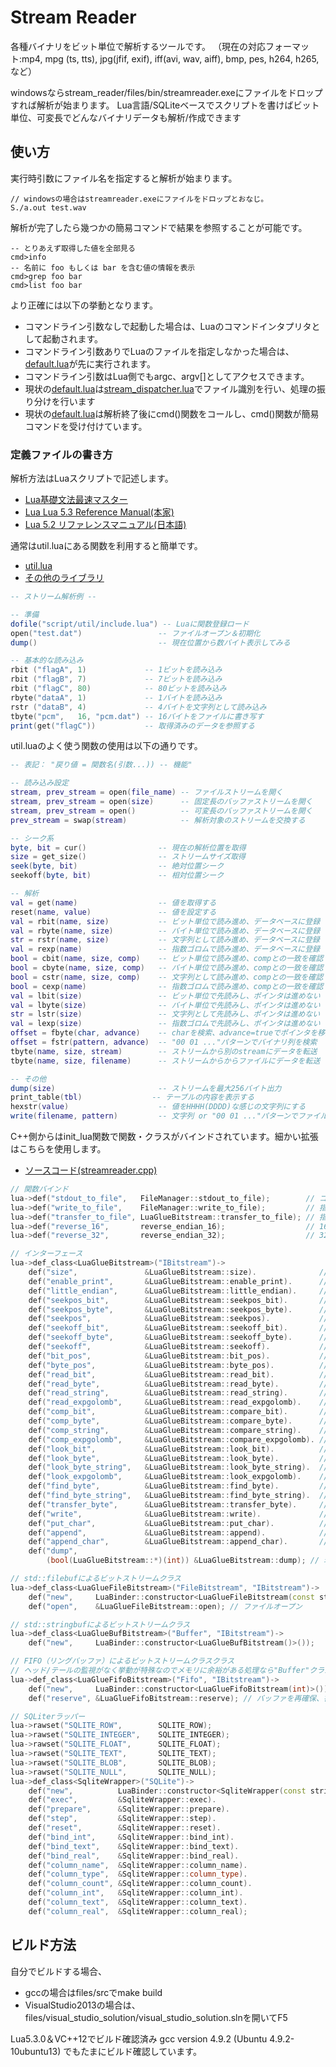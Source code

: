 # Stream Reader

各種バイナリをビット単位で解析するツールです。
（現在の対応フォーマット:mp4, mpg (ts, tts), jpg(jfif, exif), iff(avi, wav, aiff), bmp, pes, h264, h265, など）

windowsならstream_reader/files/bin/streamreader.exeにファイルをドロップすれば解析が始まります。
Lua言語/SQLiteベースでスクリプトを書けばビット単位、可変長でどんなバイナリデータも解析/作成できます

## 使い方

実行時引数にファイル名を指定すると解析が始まります。
```
// windowsの場合はstreamreader.exeにファイルをドロップとおなじ。
S./a.out test.wav
```
解析が完了したら幾つかの簡易コマンドで結果を参照することが可能です。
```
-- とりあえず取得した値を全部見る
cmd>info
-- 名前に foo もしくは bar を含む値の情報を表示
cmd>grep foo bar
cmd>list foo bar
```
より正確には以下の挙動となります。
* コマンドライン引数なしで起動した場合は、Luaのコマンドインタプリタとして起動されます。
* コマンドライン引数ありでLuaのファイルを指定しなかった場合は、[default.lua][1]が先に実行されます。
* コマンドライン引数はLua側でもargc、argv[]としてアクセスできます。
* 現状の[default.lua][1]は[stream_dispatcher.lua][2]でファイル識別を行い、処理の振り分けを行います
* 現状の[default.lua][1]は解析終了後にcmd()関数をコールし、cmd()関数が簡易コマンドを受け付けています。


### 定義ファイルの書き方

解析方法はLuaスクリプトで記述します。
* [Lua基礎文法最速マスター](http://handasse.blogspot.com/2010/02/lua.html)
* [Lua Lua 5.3 Reference Manual(本家)](http://www.lua.org/manual/5.3/)
* [Lua 5.2 リファレンスマニュアル(日本語)](http://milkpot.sakura.ne.jp/lua/lua52_manual_ja.html)

通常はutil.luaにある関数を利用すると簡単です。
* [util.lua](https://github.com/rflab/stream_reader/blob/master/files/bin/script/util/util.lua)
* [その他のライブラリ](https://github.com/rflab/stream_reader/blob/master/files/bin/script/util/)

```lua
-- ストリーム解析例 --

-- 準備
dofile("script/util/include.lua") -- Luaに関数登録ロード
open("test.dat")                 -- ファイルオープン＆初期化
dump()                           -- 現在位置から数バイト表示してみる

-- 基本的な読み込み
rbit ("flagA", 1)             -- 1ビットを読み込み
rbit ("flagB", 7)             -- 7ビットを読み込み
rbit ("flagC", 80)            -- 80ビットを読み込み
rbyte("dataA", 1)             -- 1バイトを読み込み
rstr ("dataB", 4)             -- 4バイトを文字列として読み込み
tbyte("pcm",   16, "pcm.dat") -- 16バイトをファイルに書き写す
print(get("flagC"))           -- 取得済みのデータを参照する
```
util.luaのよく使う関数の使用は以下の通りです。
```lua
-- 表記： "戻り値 = 関数名(引数...)) -- 機能"

-- 読み込み設定
stream, prev_stream = open(file_name) -- ファイルストリームを開く
stream, prev_stream = open(size)      -- 固定長のバッファストリームを開く
stream, prev_stream = open()          -- 可変長のバッファストリームを開く
prev_stream = swap(stream)            -- 解析対象のストリームを交換する

-- シーク系
byte, bit = cur()                -- 現在の解析位置を取得
size = get_size()                -- ストリームサイズ取得
seek(byte, bit)                  -- 絶対位置シーク
seekoff(byte, bit)               -- 相対位置シーク

-- 解析
val = get(name)                  -- 値を取得する
reset(name, value)               -- 値を設定する
val = rbit(name, size)           -- ビット単位で読み進め、データベースに登録
val = rbyte(name, size)          -- バイト単位で読み進め、データベースに登録
str = rstr(name, size)           -- 文字列として読み進め、データベースに登録
val = rexp(name)                 -- 指数ゴロムで読み進め、データベースに登録
bool = cbit(name, size, comp)    -- ビット単位で読み進め、compとの一致を確認
bool = cbyte(name, size, comp)   -- バイト単位で読み進め、compとの一致を確認
bool = cstr(name, size, comp)    -- 文字列として読み進め、compとの一致を確認
bool = cexp(name)                -- 指数ゴロムで読み進め、compとの一致を確認
val = lbit(size)                 -- ビット単位で先読みし、ポインタは進めない
val = lbyte(size)                -- バイト単位で先読みし、ポインタは進めない
str = lstr(size)                 -- 文字列として先読みし、ポインタは進めない
val = lexp(size)                 -- 指数ゴロムで先読みし、ポインタは進めない
offset = fbyte(char, advance)    -- charを検索、advance=trueでポインタを移動
offset = fstr(pattern, advance)  -- "00 01 ..."パターンでバイナリ列を検索
tbyte(name, size, stream)        -- ストリームから別のstreamにデータを転送
tbyte(name, size, filename)      -- ストリームからからファイルにデータを転送

-- その他
dump(size)                       -- ストリームを最大256バイト出力
print_table(tbl)　　　　         -- テーブルの内容を表示する
hexstr(value)                    -- 値をHHHH(DDDD)な感じの文字列にする
write(filename, pattern)         -- 文字列 or "00 01 ..."パターンでファイル追記
```
C++側からはinit_lua関数で関数・クラスがバインドされています。細かい拡張はこちらを使用します。
* [ソースコード(streamreader.cpp)](https://github.com/rflab/stream_reader/blob/master/files/src/streamreader.cpp)
```cpp
// 関数バインド
lua->def("stdout_to_file",   FileManager::stdout_to_file);        // コンソール出力の出力先切り替え
lua->def("write_to_file",    FileManager::write_to_file);         // 指定したバイト列をファイルに出力
lua->def("transfer_to_file", LuaGlueBitstream::transfer_to_file); // 指定したストリームををファイルに出力
lua->def("reverse_16",       reverse_endian_16);                  // 16ビットエンディアン変換
lua->def("reverse_32",       reverse_endian_32);                  // 32ビットエンディアン変換

// インターフェース
lua->def_class<LuaGlueBitstream>("IBitstream")->
	def("size",               &LuaGlueBitstream::size).              // ファイルサイズ取得
	def("enable_print",       &LuaGlueBitstream::enable_print).      // 解析ログのON/OFF
	def("little_endian",      &LuaGlueBitstream::little_endian).     // ２バイト/４バイトの読み込み時はエンディアンを変換する
	def("seekpos_bit",        &LuaGlueBitstream::seekpos_bit).       // 先頭からファイルポインタ移動
	def("seekpos_byte",       &LuaGlueBitstream::seekpos_byte).      // 先頭からファイルポインタ移動
	def("seekpos",            &LuaGlueBitstream::seekpos).           // 先頭からファイルポインタ移動
	def("seekoff_bit",        &LuaGlueBitstream::seekoff_bit).       // 現在位置からファイルポインタ移動
	def("seekoff_byte",       &LuaGlueBitstream::seekoff_byte).      // 現在位置からファイルポインタ移動
	def("seekoff",            &LuaGlueBitstream::seekoff).           // 現在位置からファイルポインタ移動
	def("bit_pos",            &LuaGlueBitstream::bit_pos).           // 現在のビットオフセットを取得
	def("byte_pos",           &LuaGlueBitstream::byte_pos).          // 現在のバイトオフセットを取得
	def("read_bit",           &LuaGlueBitstream::read_bit).          // ビット単位で読み込み
	def("read_byte",          &LuaGlueBitstream::read_byte).         // バイト単位で読み込み
	def("read_string",        &LuaGlueBitstream::read_string).       // 文字列を読み込み
	def("read_expgolomb",     &LuaGlueBitstream::read_expgolomb).    // 指数ゴロムとしてビットを読む
	def("comp_bit",           &LuaGlueBitstream::compare_bit).       // ビット単位で比較
	def("comp_byte",          &LuaGlueBitstream::compare_byte).      // バイト単位で比較
	def("comp_string",        &LuaGlueBitstream::compare_string).    // 文字列を比較
	def("comp_expgolomb",     &LuaGlueBitstream::compare_expgolomb). // 指数ゴロムを比較
	def("look_bit",           &LuaGlueBitstream::look_bit).          // ポインタを進めないでビット値を取得、4byteまで
	def("look_byte",          &LuaGlueBitstream::look_byte).         // ポインタを進めないでバイト値を取得、4byteまで
	def("look_byte_string",   &LuaGlueBitstream::look_byte_string).  // ポインタを進めないで文字列を取得
	def("look_expgolomb",     &LuaGlueBitstream::look_expgolomb).    // ポインタを進めないで指数ゴロムを取得、4byteまで
	def("find_byte",          &LuaGlueBitstream::find_byte).         // １バイトの一致を検索
	def("find_byte_string",   &LuaGlueBitstream::find_byte_string).  // 数バイト分の一致を検索
	def("transfer_byte",      &LuaGlueBitstream::transfer_byte).     // 部分ストリーム(Bitstream)を作成
	def("write",              &LuaGlueBitstream::write).             // ビットストリームの現在位置に書き込む
	def("put_char",           &LuaGlueBitstream::put_char).          // ビットストリームの現在位置に書き込む
	def("append",             &LuaGlueBitstream::append).            // ビットストリームの終端に書き込む
	def("append_char",        &LuaGlueBitstream::append_char).       // ビットストリームの終端に書き込む
	def("dump",
		(bool(LuaGlueBitstream::*)(int)) &LuaGlueBitstream::dump); // 現在位置からバイト表示

// std::filebufによるビットストリームクラス
lua->def_class<LuaGlueFileBitstream>("FileBitstream", "IBitstream")->
	def("new",     LuaBinder::constructor<LuaGlueFileBitstream(const string&, const string&)>()).
	def("open",    &LuaGlueFileBitstream::open); // ファイルオープン

// std::stringbufによるビットストリームクラス
lua->def_class<LuaGlueBufBitstream>("Buffer", "IBitstream")->
	def("new",     LuaBinder::constructor<LuaGlueBufBitstream()>());

// FIFO（リングバッファ）によるビットストリームクラスクラス
// ヘッド/テールの監視がなく挙動が特殊なのでメモリに余裕がある処理なら"Buffer"クラスを使ったほうが良い
lua->def_class<LuaGlueFifoBitstream>("Fifo", "IBitstream")->
	def("new",     LuaBinder::constructor<LuaGlueFifoBitstream(int)>()).
	def("reserve", &LuaGlueFifoBitstream::reserve); // バッファを再確保、書き込み済みデータは破棄

// SQLiterラッパー
lua->rawset("SQLITE_ROW",        SQLITE_ROW);
lua->rawset("SQLITE_INTEGER",    SQLITE_INTEGER);
lua->rawset("SQLITE_FLOAT",      SQLITE_FLOAT);
lua->rawset("SQLITE_TEXT",       SQLITE_TEXT);
lua->rawset("SQLITE_BLOB",       SQLITE_BLOB);
lua->rawset("SQLITE_NULL",       SQLITE_NULL);
lua->def_class<SqliteWrapper>("SQLite")->
	def("new",          LuaBinder::constructor<SqliteWrapper(const string&)>()).
	def("exec",         &SqliteWrapper::exec).
	def("prepare",      &SqliteWrapper::prepare).
	def("step",         &SqliteWrapper::step).
	def("reset",        &SqliteWrapper::reset).
	def("bind_int",     &SqliteWrapper::bind_int).
	def("bind_text",    &SqliteWrapper::bind_text).
	def("bind_real",    &SqliteWrapper::bind_real).
	def("column_name",  &SqliteWrapper::column_name).
	def("column_type",  &SqliteWrapper::column_type).
	def("column_count", &SqliteWrapper::column_count).
	def("column_int",   &SqliteWrapper::column_int).
	def("column_text",  &SqliteWrapper::column_text).
	def("column_real",  &SqliteWrapper::column_real);
```
## ビルド方法

自分でビルドする場合、
* gccの場合はfiles/srcでmake build
* VisualStudio2013の場合は、files/visual_studio_solution/visual_studio_solution.slnを開いてF5

Lua5.3.0＆VC++12でビルド確認済み
gcc version 4.9.2 (Ubuntu 4.9.2-10ubuntu13) でもたまにビルド確認しています。

[1]: https://github.com/rflab/stream_reader/blob/master/files/bin/script/default.lua
[2]: https://github.com/rflab/stream_reader/blob/master/files/bin/script/streamdef/stream_dispatcher.lua
